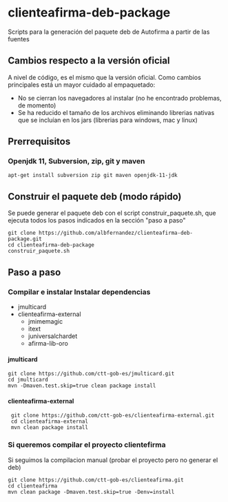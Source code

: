 # clienteafirma-deb-package

Scripts para la generación del paquete deb de Autofirma a partir de las fuentes

## Cambios respecto a la versión oficial
A nivel de código, es el mismo que la versión oficial. Como cambios principales está un mayor cuidado al empaquetado:
 * No se cierran los navegadores al instalar (no he encontrado problemas, de momento)
 * Se ha reducido el tamaño de los archivos eliminando librerias nativas que se incluían en los jars (librerias para windows, mac y linux)

## Prerrequisitos


### Openjdk 11, Subversion, zip, git y maven

	apt-get install subversion zip git maven openjdk-11-jdk



## Construir el paquete deb (modo rápido)
Se puede generar el paquete deb con el script construir_paquete.sh, que ejecuta todos los pasos indicados en la sección "paso a paso"

	git clone https://github.com/albfernandez/clienteafirma-deb-package.git
	cd clienteafirma-deb-package
	construir_paquete.sh
	
## Paso a paso

### Compilar e instalar Instalar dependencias
 * jmulticard
 * clienteafirma-external
   * jmimemagic
   * itext
   * juniversalchardet
   * afirma-lib-oro

#### jmulticard

    git clone https://github.com/ctt-gob-es/jmulticard.git
    cd jmulticard
    mvn -Dmaven.test.skip=true clean package install
    
#### clienteafirma-external

     git clone https://github.com/ctt-gob-es/clienteafirma-external.git
     cd clienteafirma-external
     mvn clean package install
     


### Si queremos compilar el proyecto clientefirma
Si seguimos la compilacion manual (probar el proyecto pero no generar el deb)

	git clone https://github.com/ctt-gob-es/clienteafirma.git
	cd clienteafirma
	mvn clean package -Dmaven.test.skip=true -Denv=install



    
	
